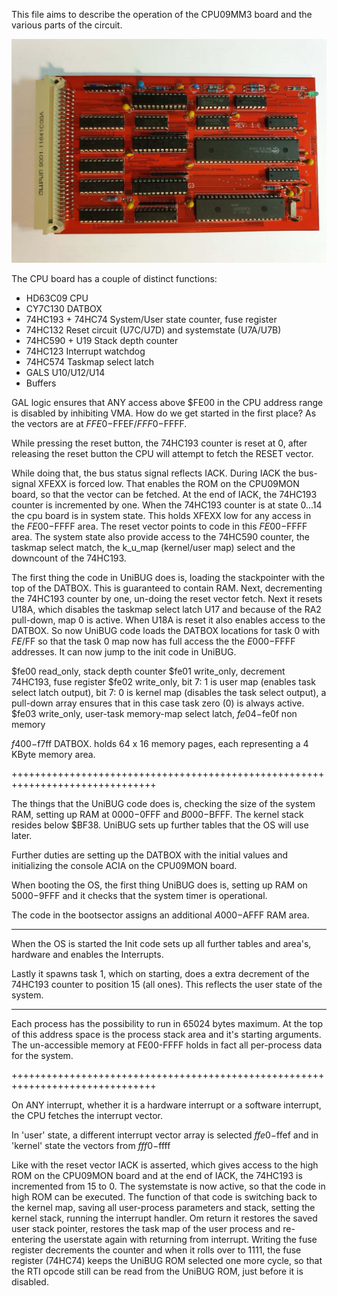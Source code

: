 This file aims to describe the operation of the CPU09MM3 board and the various
parts of the circuit.

![CPU09MM3 board](./20191014_184625a.jpg)


The CPU board has a couple of distinct functions:

* HD63C09 CPU
* CY7C130 DATBOX
* 74HC193 + 74HC74 System/User state counter, fuse register
* 74HC132 Reset circuit (U7C/U7D) and systemstate (U7A/U7B)
* 74HC590 + U19 Stack depth counter
* 74HC123 Interrupt watchdog
* 74HC574 Taskmap select latch
* GALS U10/U12/U14
* Buffers

GAL logic ensures that ANY access above $FE00 in the CPU address
range is disabled by inhibiting VMA. 
How do we get started in the first place? As the vectors are at $FFE0-$FFEF/$FFF0-$FFFF. 

While pressing the reset button, the 74HC193 counter is reset at 0, after
releasing the reset button the CPU will attempt to fetch the RESET vector.

While doing that, the bus status signal reflects IACK. During IACK the bus-signal
XFEXX is forced low. That enables the ROM on the CPU09MON board, so that the 
vector can be fetched. At the end of IACK, the 74HC193 counter is incremented
by one. When the 74HC193 counter is at state 0...14 the cpu board is in
system state. This holds XFEXX low for any access in the $FE00-$FFFF area.
The reset vector points to code in this $FE00-$FFFF area. The system
state also provide access to the 74HC590 counter, the taskmap select match,
the k_u_map (kernel/user map) select and the downcount of the 74HC193.

The first thing the code in UniBUG does is, loading the stackpointer with the top
of the DATBOX. This is guaranteed to contain RAM. Next, decrementing the 74HC193 
counter by one, un-doing the reset vector fetch. Next it resets U18A, which disables
the taskmap select latch U17 and because of the RA2 pull-down, map 0 is active.
When U18A is reset it also enables access to the DATBOX. So now UniBUG code loads
the DATBOX locations for task 0 with $FE/$FF so that the task 0 map now has 
full access the the $E000-$FFFF addresses. It can now jump to the init code
in UniBUG.

$fe00     read_only,   stack depth counter
$fe01     write_only,  decrement 74HC193, fuse register
$fe02     write_only,  bit 7: 1 is user map (enables task select latch output), 
                       bit 7: 0 is kernel map (disables the task select output), 
                       a pull-down array  ensures that in this case task zero (0) 
                       is always active.
$fe03     write_only,  user-task memory-map select latch,
$fe04-$fe0f            non memory

$f400-$f7ff            DATBOX. holds 64 x 16 memory pages, each representing a 4 KByte
                       memory area.

+++++++++++++++++++++++++++++++++++++++++++++++++++++++++++++++++++++++++++++++

The things that the UniBUG code does is, checking the size of the system RAM, 
setting up RAM at $0000-$0FFF and $B000-$BFFF. The kernel stack resides below
$BF38. UniBUG sets up further tables that the OS will use later.

Further duties are setting up the DATBOX with the initial values and initializing
the console ACIA on the CPU09MON board.

When booting the OS, the first thing UniBUG does is, setting up RAM on
$5000-$9FFF and it checks that the system timer is operational.

The code in the bootsector assigns an additional $A000-$AFFF RAM area.

-------------------------------------------------------------------------------

When the OS is started the Init code sets up all further tables and area's,
hardware and enables the Interrupts.

Lastly it spawns task 1, which on starting, does a extra decrement of the
74HC193 counter to position 15 (all ones). This reflects the user state of
the system.

-------------------------------------------------------------------------------

Each process has the possibility to run in 65024 bytes maximum. At the top
of this address space is the process stack area and it's starting arguments.
The un-accessible memory at FE00-FFFF holds in fact all per-process data for
the system.

+++++++++++++++++++++++++++++++++++++++++++++++++++++++++++++++++++++++++++++++

On ANY interrupt, whether it is a hardware interrupt or a software
interrupt, the CPU fetches the interrupt vector. 

In 'user' state, a different interrupt vector array is selected 
$ffe0-$ffef
and in 'kernel' state the vectors from 
$fff0-$ffff

Like with the reset vector IACK is asserted, which gives access to the high ROM 
on the CPU09MON board and at the end of IACK, the 74HC193 is incremented from 
15 to 0. The systemstate is now active, so that the code in high ROM can be 
executed. The function of that code is switching back to the kernel map, 
saving all user-process parameters and stack, setting the kernel stack, 
running the interrupt handler.
Om return it restores the saved user stack pointer, restores the task map 
of the user process and re-entering the userstate again with returning from
interrupt. Writing the fuse register decrements the counter and when it rolls
over to 1111, the fuse register (74HC74) keeps the UniBUG ROM selected one 
more cycle, so that the RTI opcode still can be read from the UniBUG ROM, 
just before it is disabled.


